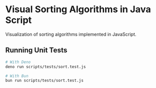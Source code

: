 # Visual Sorting Algorithms in Java Script

Visualization of sorting algorithms implemented in JavaScript.

## Running Unit Tests

```bash
# With Deno
deno run scripts/tests/sort.test.js

# With Bun
bun run scripts/tests/sort.test.js
```

